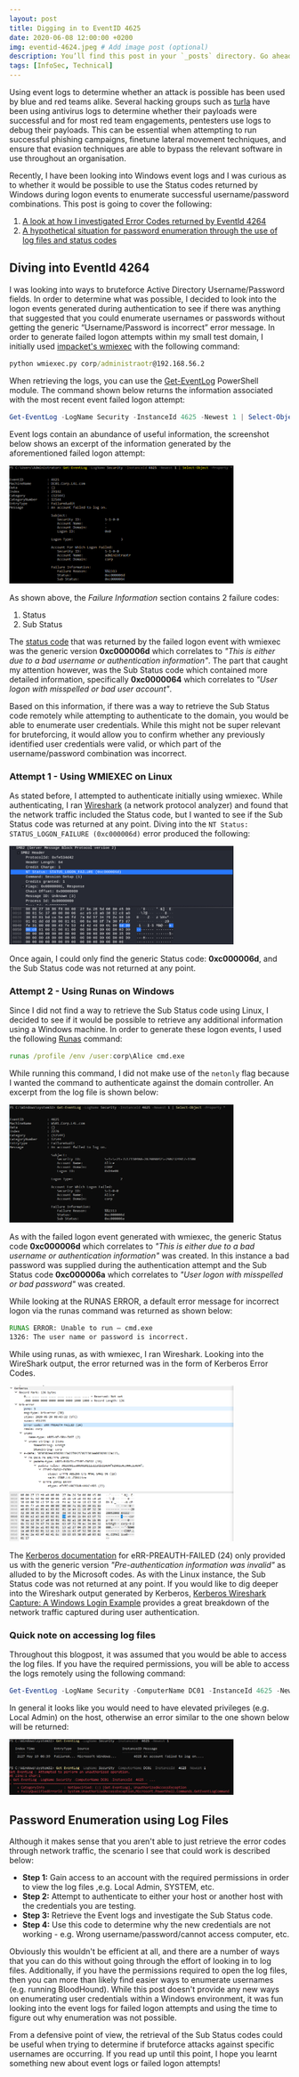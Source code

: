 ```yaml
---
layout: post
title: Digging in to EventID 4625
date: 2020-06-08 12:00:00 +0200
img: eventid-4624.jpeg # Add image post (optional)
description: You’ll find this post in your `_posts` directory. Go ahead and edit it and re-build the site to see your changes. # Add post description (optional)
tags: [InfoSec, Technical]
---
```


Using event logs to determine whether an attack is possible has been used by blue and red teams alike. Several hacking groups such as [turla](https://www.zdnet.com/article/turla-hacker-group-steals-antivirus-logs-to-see-if-its-malware-was-detected/) have been using antivirus logs to determine whether their payloads were successful and for most red team engagements, pentesters use logs to debug their payloads. This can be essential when attempting to run successful phishing campaigns, finetune lateral movement techniques, and ensure that evasion techniques are able to bypass the relevant software in use throughout an organisation. 

Recently, I have been looking into Windows event logs and I was curious as to whether it would be possible to use the Status codes returned by Windows during logon events to enumerate successful username/password combinations. This post is going to cover the following:
1. [A look at how I investigated Error Codes returned by EventId 4264](#diving-into-eventid-4264)
2. [A hypothetical situation for password enumeration through the use of log files and status codes](#password-enumeration-using-log-files)

## Diving into EventId 4264

I was looking into ways to bruteforce Active Directory Username/Password fields. In order to determine what was possible, I decided to look into the logon events generated during authentication to see if there was anything that suggested that you could enumerate usernames or passwords without getting the generic “Username/Password is incorrect” error message. In order to generate failed logon attempts within my small test domain, I initially used [impacket's wmiexec](https://github.com/SecureAuthCorp/impacket/blob/master/examples/wmiexec.py) with the following command:

```bat 
python wmiexec.py corp/administraotr@192.168.56.2
```

When retrieving the logs, you can use the [Get-EventLog](https://docs.microsoft.com/en-us/powershell/module/microsoft.powershell.management/get-eventlog?view=powershell-5.1) PowerShell module. The command shown below returns the information associated with the most recent event failed logon attempt:

```powershell
Get-EventLog -LogName Security -InstanceId 4625 -Newest 1 | Select-Object -Property *
```

Event logs contain an abundance of useful information, the screenshot below shows an excerpt of the information generated by the aforementioned failed logon attempt:

<p class="imgMiddle">
<img src="/assets/img/EventId-4625/img1.png"  style="width: 80%" />
</p>

As shown above, the *Failure Information* section contains 2 failure codes:
1. Status
2. Sub Status

The [status code](https://docs.microsoft.com/en-us/windows/security/threat-protection/auditing/event-4625) that was returned by the failed logon event with wmiexec was the generic version **0xc000006d** which correlates to *"This is either due to a bad username or authentication information"*. The part that caught my attention however, was the Sub Status code which contained more detailed information, specifically **0xc0000064** which correlates to *"User logon with misspelled or bad user account"*.

Based on this information, if there was a way to retrieve the Sub Status code remotely while attempting to authenticate to the domain, you would be able to enumerate user credentials. While this might not be super relevant for bruteforcing, it would allow you to confirm whether any previously identified user credentials were valid, or which part of the username/password combination was incorrect. 

### Attempt 1 - Using WMIEXEC on Linux

As stated before, I attempted to authenticate initially using wmiexec. While authenticating, I ran [Wireshark](https://www.wireshark.org/) (a network protocol analyzer) and found that the network traffic included the Status code, but I wanted to see if the Sub Status code was returned at any point. Diving into the `NT Status: STATUS_LOGON_FAILURE (0xc000006d)` error produced the following:

<p class="imgMiddle">
<img src="/assets/img/EventId-4625/img2.png"  style="width: 80%" />
</p>

Once again, I could only find the generic Status code: **0xc000006d**, and the Sub Status code was not returned at any point.

### Attempt 2 - Using Runas on Windows
Since I did not find a way to retrieve the Sub Status code using Linux, I decided to see if it would be possible to retrieve any additional information using a Windows machine. In order to generate these logon events, I used the following [Runas](https://docs.microsoft.com/en-us/previous-versions/windows/it-pro/windows-server-2012-r2-and-2012/cc771525(v=ws.11)) command:

```bat
runas /profile /env /user:corp\Alice cmd.exe
```

While running this command, I did not make use of the `netonly` flag because I wanted the command to authenticate against the domain controller. An excerpt from the log file is shown below:

<p class="imgMiddle">
<img src="/assets/img/EventId-4625/img4.png"  style="width: 80%" />
</p>

As with the failed logon event generated with wmiexec, the generic Status code **0xc000006d** which correlates to *"This is either due to a bad username or authentication information"* was created. In this instance a bad password was supplied during the authentication attempt and the Sub Status code **0xc000006a**  which correlates to *"User logon with misspelled or bad password"* was created. 

While looking at the RUNAS ERROR, a default error message for incorrect logon via the runas command was returned as shown below:

```bat
RUNAS ERROR: Unable to run – cmd.exe
1326: The user name or password is incorrect.
```
While using runas, as with wmiexec, I ran Wireshark. Looking into the WireShark output, the error returned was in the form of Kerberos Error Codes.

<p class="imgMiddle">
<img src="/assets/img/EventId-4625/img3.png"  style="width: 80%" />
</p>

The [Kerberos documentation](https://tools.ietf.org/html/rfc4120#section-7.5.2) for eRR-PREAUTH-FAILED (24) only provided us with the generic version *"Pre-authentication information was invalid"* as alluded to by the Microsoft codes. As with the Linux instance, the Sub Status code was not returned at any point. If you would like to dig deeper into the Wireshark output generated by Kerberos, [Kerberos Wireshark Capture: A Windows Login Example](https://medium.com/@robert.broeckelmann/kerberos-wireshark-captures-a-windows-login-example-151fabf3375a) provides a great breakdown of the network traffic captured during user authentication.

### Quick note on accessing log files

Throughout this blogpost, it was assumed that you would be able to access the log files. If you have the required permissions, you will be able to access the logs remotely using the following command:

```powershell
Get-EventLog -LogName Security -ComputerName DC01 -InstanceId 4625 -Newest 1
```

In general it looks like you would need to have elevated privileges (e.g. Local Admin) on the host, otherwise an error similar to the one shown below will be returned:

<p class="imgMiddle">
<img src="/assets/img/EventId-4625/img5.png"  style="width: 80%" />
</p>

## Password Enumeration using Log Files

Although it makes sense that you aren't able to just retrieve the error codes through network traffic, the scenario I see that could work is described below:

* **Step 1:** Gain access to an account with the required permissions in order to view the log files ,e.g. Local Admin, SYSTEM, etc.
* **Step 2:** Attempt to authenticate to either your host or another host with the credentials you are testing.
* **Step 3:** Retrieve the Event logs and investigate the Sub Status code.
* **Step 4:** Use this code to determine why the new credentials are not working - e.g. Wrong username/password/cannot access computer, etc.

Obviously this wouldn't be efficient at all, and there are a number of ways that you can do this without going through the effort of looking in to log files. Additionally, if you have the permissions required to open the log files, then you can more than likely find easier ways to enumerate usernames (e.g. running BloodHound). While this post doesn't provide any new ways on enumerating user credentials within a Windows environment, it was fun looking into the event logs for failed logon attempts and using the time to figure out why enumeration was not possible.

From a defensive point of view, the retrieval of the Sub Status codes could be useful when trying to determine if bruteforce attacks against specific usernames are occurring. If you read up until this point, I hope you learnt something new about event logs or failed logon attempts!